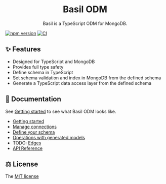 <div align="center">
  <h1>Basil ODM</h1>

  <p align="center">
    Basil is a TypeScript ODM for MongoDB.
  </p>
</div>

[![npm version](https://badge.fury.io/js/@relayhub%2Fbasil-odm.svg)](https://badge.fury.io/js/@relayhub%2Fbasil-odm) [![CI](https://github.com/relayhub/basil-odm/actions/workflows/ci.yaml/badge.svg?branch=main)](https://github.com/relayhub/basil-odm/actions/workflows/ci.yaml)

## ✨ Features

 - Designed for TypeScript and MongoDB
 - Provides full type safety
 - Define schema in TypeScript
 - Set schema validation and index in MongoDB from the defined schema
 - Generate a TypeScript data access layer from the defined schema

## 📖 Documentation

See [Getting started](./docs/00_getting_started.md) to see what Basil ODM looks like.

 - [Getting started](./docs/00_getting_started.md)
 - [Manage connections](./docs/01_connection.md)
 - [Define your schema](./docs/02_schema.md)
 - [Operations with generated models](./docs/03_crud.md)
 - TODO: [Edges](./docs/04_edges.md)
 - [API Reference](./docs/api/README.md)

## ⚖️ License

The [MIT license](./LICENSE)
